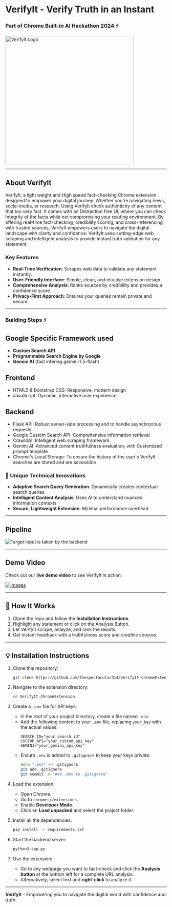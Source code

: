 # VerifyIt - Verify Truth in an Instant 
<h3>Part of Chrome Built-in AI Hackathon 2024 ⚡ </h3>

<div><img src="https://github.com/user-attachments/assets/f63ec699-e8c7-445f-b8f6-e62e49177a5c" alt="VerifyIt Logo" style="height: 400px; width: 400px"></div>



---

## **About VerifyIt**
VerifyIt, a light weight and High speed fact-checking Chrome extension designed to empower your digital journey.
Whether you're navigating news, social media, or research, Using VerifyIt check authenticity of any content that too very fast. It comes with an Distraction free UI, where you can check Integrity of the facts while not compromising your reading environment. By offering real-time fact-checking, credibility scoring, and cross-referencing with trusted sources, VerifyIt empowers users to navigate the digital landscape with clarity and confidence. VerifyIt uses cutting-edge web scraping and intelligent analysis to provide instant truth validation for any statement.

### **Key Features**
- **Real-Time Verification**: Scrapes web data to validate any statement instantly.  
- **User-Friendly Interface**: Simple, clean, and intuitive extension design.  
- **Comprehensive Analysis**: Ranks sources by credibility and provides a confidence score.  
- **Privacy-First Approach**: Ensures your queries remain private and secure.

---
### Building Steps ⚡
## **Google Specific Framework used**

- **Custom Search API**
- **Programmable Search Engine by Google**
- **Gemini AI** (fast infering gemini-1.5-flash)
  
## **Frontend**
- HTML5 & Bootstrap CSS: Responsive, modern design
- JavaScript: Dynamic, interactive user experience

## **Backend**
- Flask API: Robust server-side processing and to handle asynchronous requests
- Google Custom Search API: Comprehensive information retrieval
- Crawl4AI: Intelligent web scraping framework
- Gemini AI: Advanced content truthfulness evaluation, with Customized prompt template
- Chrome's Local Storage: To ensure the history of the user's VerifyIt searches are stored and are accessible

### 🔧 Unique Technical Innovations

- **Adaptive Search Query Generation**: Dynamically creates contextual search queries
- **Intelligent Content Analysis**: Uses AI to understand nuanced information contexts
- **Secure, Lightweight Extension**: Minimal performance overhead
  
---

## Pipeline
![Target Input is taken by the backend](https://github.com/user-attachments/assets/7c6a9703-9d60-45ac-b853-47c6c05a6bf9)

---

## **Demo Video**
Check out our **live demo video** to see VerifyIt in action:  

[![images](https://github.com/thespectacular314/VerifyIt---Chrome-Extension/blob/main/Animation%20-%201733411894860.gif)](https://www.youtube.com/watch?v=g_NnTCLrM20)


---

## 🧩 **How It Works**
1. Clone the repo and follow the **Installation Instructions**.
2. Highlight any statement or click on the Analysis Button.
3. Let VerifyIt scrape, analyze, and rank the results.
4. Get instant feedback with a truthfulness score and credible sources.

---

## 💡 **Installation Instructions**
1. Clone this repository:  
   ```bash
   git clone https://github.com/thespectacular314/VerifyIt-ChromeExtension.git
   ```

2. Navigate to the extension directory:  
   ```bash
   cd VerifyIt-ChromeExtension
   ```

3. Create a `.env` file for API keys:  
   - In the root of your project directory, create a file named `.env`.
   - Add the following content to your `.env` file, replacing `your_key` with the actual values:
     ```env
     SEARCH_ID="your_search_id"
     CUSTOM_API="your_custom_api_key"
     GEMINI="your_gemini_api_key"
     ```
   - Ensure `.env` is added to `.gitignore` to keep your keys private:
     ```bash
     echo ".env" >> .gitignore
     git add .gitignore
     git commit -m "Add .env to .gitignore"
     ```

4. Load the extension:
   - Open Chrome.
   - Go to `chrome://extensions`.
   - Enable **Developer Mode**.
   - Click on **Load unpacked** and select the project folder.

5. Install all the dependencies:
   ```bash
   pip install -r requirements.txt
   ```
     
6. Start the backend server:
   ```bash
   python3 app.py
   ```

7. Use the extension:
   - Go to any webpage you want to fact-check and click the **Analysis button** at the bottom left for a complete URL analysis.
   - Alternatively, select text and **right-click** to analyze it.

---

**VerifyIt** - Empowering you to navigate the digital world with confidence and truth.  
